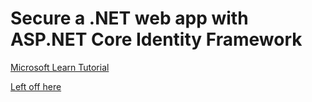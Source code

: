 # Secure a .NET web app with ASP.NET Core Identity Framework
[Microsoft Learn Tutorial](https://learn.microsoft.com/en-us/aspnet/core/security/authentication/identity-api-authorization?view=aspnetcore-8.0&source=recommendations)

[Left off here](https://learn.microsoft.com/en-us/aspnet/core/security/authentication/identity-api-authorization?view=aspnetcore-8.0&source=recommendations#use-the-get-confirmemail-endpoint)